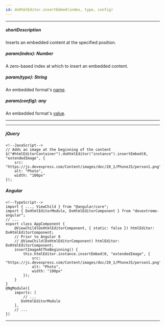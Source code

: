 ```yaml
---
id: dxHtmlEditor.insertEmbed(index, type, config)
---
```

---
##### shortDescription
Inserts an embedded content at the specified position.

##### param(index): Number
A zero-based index at which to insert an embedded content.

##### param(type): String
An embedded format's [name](/concepts/05%20Widgets/HtmlEditor/10%20Formats '/Documentation/Guide/Widgets/HtmlEditor/Formats/').

##### param(config): any
An embedded format's [value](/concepts/05%20Widgets/HtmlEditor/10%20Formats '/Documentation/Guide/Widgets/HtmlEditor/Formats/').

---
---
##### jQuery

    <!--JavaScript-->
    // Adds an image at the beginning of the content
    $("#htmlEditorContainer").dxHtmlEditor("instance").insertEmbed(0, "extendedImage", {
        src: "https://js.devexpress.com/Content/images/doc/20_1/PhoneJS/person1.png",
        alt: "Photo",
        width: "100px"
    });

##### Angular

    <!--TypeScript-->
    import { ..., ViewChild } from "@angular/core";
    import { DxHtmlEditorModule, DxHtmlEditorComponent } from "devextreme-angular";
    // ...
    export class AppComponent {
        @ViewChild(DxHtmlEditorComponent, { static: false }) htmlEditor: DxHtmlEditorComponent;
        // Prior to Angular 8
        // @ViewChild(DxHtmlEditorComponent) htmlEditor: DxHtmlEditorComponent;
        insertImageAtTheBeginning() {
            this.htmlEditor.instance.insertEmbed(0, "extendedImage", {
                src: "https://js.devexpress.com/Content/images/doc/20_1/PhoneJS/person1.png",
                alt: "Photo",
                width: "100px"
            });
        }
    }
    @NgModule({
        imports: [
            // ...
           DxHtmlEditorModule
        ],
        // ...
    })

---